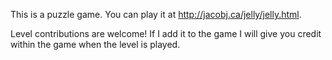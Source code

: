 This is a puzzle game. You can play it at http://jacobj.ca/jelly/jelly.html.

Level contributions are welcome! If I add it to the game I will give you credit within the game when the level is played.
